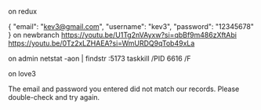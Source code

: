 on redux

{
"email": "kev3@gmail.com",
"username": "kev3",
"password": "12345678"
}
on newbranch
https://youtu.be/U1Tg2nVAyxw?si=qbBf9m486zXftAbi
https://youtu.be/0Tz2xLZHAEA?si=WmURDQ9qTob49xLa

on admin
netstat -aon | findstr :5173
taskkill /PID 6616 /F

on love3

The email and password you entered did not match our records. Please double-check and try again.